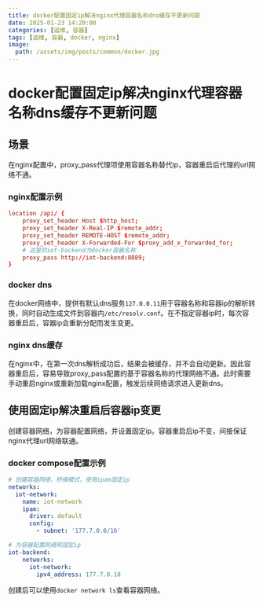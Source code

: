 ```yaml
---
title: docker配置固定ip解决nginx代理容器名称dns缓存不更新问题
date: 2025-01-23 14:20:00
categories: [运维, 容器]
tags: [运维, 容器, docker, nginx]
image:
  path: /assets/img/posts/common/docker.jpg
---
```


# docker配置固定ip解决nginx代理容器名称dns缓存不更新问题

## 场景
在nginx配置中，proxy_pass代理项使用容器名称替代ip，容器重启后代理的url网络不通。
### nginx配置示例
```conf
location /api/ {
	proxy_set_header Host $http_host;
	proxy_set_header X-Real-IP $remote_addr;
	proxy_set_header REMOTE-HOST $remote_addr;
	proxy_set_header X-Forwarded-For $proxy_add_x_forwarded_for;
    # 这里的iot-backend为docker容器名称
	proxy_pass http://iot-backend:8089;
}
```
### docker dns
在docker网络中，提供有默认dns服务`127.0.0.11`用于容器名称和容器ip的解析转换，同时自动生成文件到容器内`/etc/resolv.conf`。在不指定容器ip时，每次容器重启后，容器ip会重新分配而发生变更。

### nginx dns缓存
在nginx中，在第一次dns解析成功后，结果会被缓存，并不会自动更新。因此容器重启后，容易导致proxy_pass配置的基于容器名称的代理网络不通。此时需要手动重启nginx或重新加载nginx配置，触发后续网络请求进入更新dns。

## 使用固定ip解决重启后容器ip变更
创建容器网络，为容器配置网络，并设置固定ip。容器重启后ip不变，间接保证nginx代理url网络联通。
### docker compose配置示例
```yml
# 创建容器网络，桥接模式，使用ipam固定ip
networks:
  iot-network:
    name: iot-network
    ipam:
      driver: default
      config:
        - subnet: '177.7.0.0/16'

# 为容器配置网络和固定ip
iot-backend:
    networks:
      iot-network:
        ipv4_address: 177.7.0.10
```
创建后可以使用`docker network ls`查看容器网络。